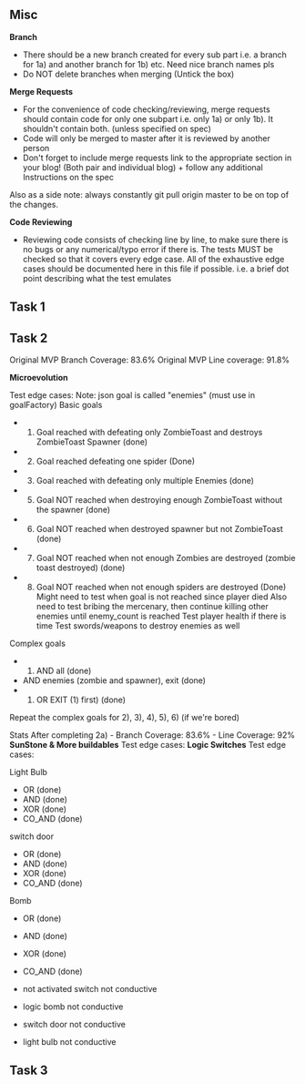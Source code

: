 ## Misc

**Branch**
-   There should be a new branch created for every sub part i.e. a branch for 1a)
    and another branch for 1b) etc. Need nice branch names pls
- Do NOT delete branches when merging (Untick the box)

**Merge Requests**
-   For the convenience of code checking/reviewing, merge requests should contain code
    for only one subpart i.e. only 1a) or only 1b). It shouldn't contain both. (unless specified on spec)
-   Code will only be merged to master after it is reviewed by another person
-   Don't forget to include merge requests link to the appropriate section in your blog!
    (Both pair and individual blog) + follow any additional Instructions on the spec

Also as a side note: always constantly git pull origin  master to be on top of the changes.

**Code Reviewing**
-   Reviewing code consists of checking line by line, to make sure there is no bugs
    or any numerical/typo error if there is. The tests MUST be checked so that it covers
    every edge case. All of the exhaustive edge cases should be documented here in this
    file if possible. i.e. a brief dot point describing what the test emulates

## Task 1


## Task 2
Original MVP Branch Coverage: 83.6%
Original MVP Line coverage: 91.8%

**Microevolution**

Test edge cases:
Note: json goal is called "enemies" (must use in goalFactory)
Basic goals
-   1)   Goal reached with defeating only ZombieToast and destroys ZombieToast Spawner (done)
-   2)  Goal reached defeating one spider (Done)
-   3)  Goal reached with defeating only multiple Enemies (done)
-   5)  Goal NOT reached when destroying enough ZombieToast without the spawner (done)
-   6)  Goal NOT reached when destroyed spawner but not ZombieToast (done)
-   7)  Goal NOT reached when not enough Zombies are destroyed (zombie toast destroyed) (done)
-   8)  Goal NOT reached when not enough spiders are destroyed (Done)
Might need to test when goal is not reached since player died
Also need to test bribing the mercenary, then continue killing other enemies until 
enemy_count is reached
Test player health if there is time
Test swords/weapons to destroy enemies as well

Complex goals
-   1) AND all (done)
-   AND enemies (zombie and spawner), exit (done)
-   1) OR EXIT (1) first) (done)

Repeat the complex goals for 2), 3), 4), 5), 6) (if we're bored)

Stats After completing 2a)
    - Branch Coverage: 83.6%
    - Line Coverage: 92%
**SunStone & More buildables**
Test edge cases:
**Logic Switches**
Test edge cases:

Light Bulb
-   OR (done)
-   AND (done)
-   XOR (done)
-   CO_AND (done)

switch door
-   OR (done)
-   AND (done)
-   XOR (done)
-   CO_AND (done)

Bomb
-    OR (done)
-   AND (done)
-   XOR (done)
-   CO_AND (done)

- not activated switch not conductive
- logic bomb not conductive
- switch door not conductive
- light bulb not conductive

## Task 3